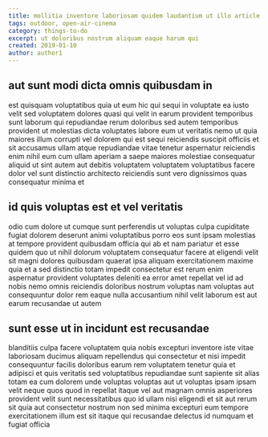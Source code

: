 ```yaml
---
title: mollitia inventore laboriosam quidem laudantium ut illo article 8154
tags: outdoor, open-air-cinema
category: things-to-do
excerpt: ut doloribus nostrum aliquam eaque harum qui
created: 2019-01-10
author: author1
---
```


## aut sunt modi dicta omnis quibusdam in

est quisquam voluptatibus quia ut eum hic qui sequi in voluptate ea iusto velit sed voluptatem dolores quasi qui velit in earum provident temporibus sunt laborum qui repudiandae rerum doloribus sed autem temporibus provident ut molestias dicta voluptates labore eum ut veritatis nemo ut quia maiores illum corrupti vel dolorem qui est sequi reiciendis suscipit officiis et sit accusamus ullam atque repudiandae vitae tenetur aspernatur reiciendis enim nihil eum cum ullam aperiam a saepe maiores molestiae consequatur aliquid ut sint autem aut debitis voluptatem voluptatem voluptatibus facere dolor vel sunt distinctio architecto reiciendis sunt vero dignissimos quas consequatur minima et

## id quis voluptas est et vel veritatis

odio cum dolore ut cumque sunt perferendis ut voluptas culpa cupiditate fugiat dolorem deserunt animi voluptatibus porro eos sunt ipsam molestias at tempore provident quibusdam officia qui ab et nam pariatur et esse quidem quo ut nihil dolorum voluptatem consequatur facere at eligendi velit sit magni dolores quibusdam quaerat ipsa aliquam exercitationem maxime quia et a sed distinctio totam impedit consectetur est rerum enim aspernatur provident voluptates deleniti ea error amet repellat vel id ad nobis nemo omnis reiciendis doloribus nostrum voluptas nam voluptas aut consequuntur dolor rem eaque nulla accusantium nihil velit laborum est aut earum recusandae ut autem

## sunt esse ut in incidunt est recusandae

blanditiis culpa facere voluptatem quia nobis excepturi inventore iste vitae laboriosam ducimus aliquam repellendus qui consectetur et nisi impedit consequuntur facilis doloribus earum rem voluptatem tenetur quia et adipisci et quis veritatis sed voluptatibus repudiandae sunt sapiente sit alias totam ea cum dolorem unde voluptas voluptas aut ut voluptas ipsam ipsam velit neque quos quod in repellat itaque vel aut magnam omnis asperiores provident velit sunt necessitatibus quo id ullam nisi eligendi et sit aut rerum sit quia aut consectetur nostrum non sed minima excepturi eum tempore exercitationem illum est sit itaque qui recusandae delectus id numquam et fugiat officia
